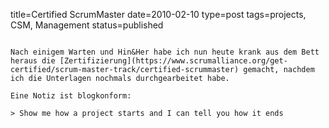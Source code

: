 title=Certified ScrumMaster
date=2010-02-10
type=post
tags=projects, CSM, Management
status=published
~~~~~~

Nach einigem Warten und Hin&Her habe ich nun heute krank aus dem Bett heraus die [Zertifizierung](https://www.scrumalliance.org/get-certified/scrum-master-track/certified-scrummaster) gemacht, nachdem ich die Unterlagen nochmals durchgearbeitet habe.

Eine Notiz ist blogkonform:

> Show me how a project starts and I can tell you how it ends
